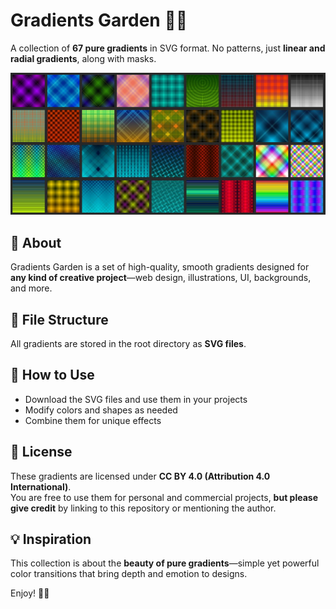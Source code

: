 # Gradients Garden 🌿🎨  

A collection of **67 pure gradients** in SVG format. No patterns, just **linear and radial gradients**, along with masks.  

![Preview](1324123.jpg)  

## 🔹 About  

Gradients Garden is a set of high-quality, smooth gradients designed for **any kind of creative project**—web design, illustrations, UI, backgrounds, and more.  

## 📂 File Structure  

All gradients are stored in the root directory as **SVG files**.  

## 🎨 How to Use  

- Download the SVG files and use them in your projects  
- Modify colors and shapes as needed  
- Combine them for unique effects  

## 📜 License  

These gradients are licensed under **CC BY 4.0 (Attribution 4.0 International)**.  
You are free to use them for personal and commercial projects, **but please give credit** by linking to this repository or mentioning the author.  

## 💡 Inspiration  

This collection is about the **beauty of pure gradients**—simple yet powerful color transitions that bring depth and emotion to designs.  

Enjoy! 🚀✨  

